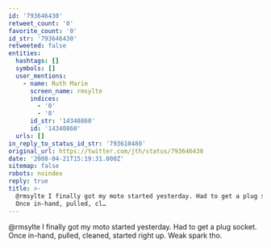 ```yaml
---
id: '793646430'
retweet_count: '0'
favorite_count: '0'
id_str: '793646430'
retweeted: false
entities:
  hashtags: []
  symbols: []
  user_mentions:
    - name: Ruth Marie
      screen_name: rmsylte
      indices:
        - '0'
        - '8'
      id_str: '14340860'
      id: '14340860'
  urls: []
in_reply_to_status_id_str: '793610480'
original_url: https://twitter.com/jth/status/793646430
date: '2008-04-21T15:19:31.000Z'
sitemap: false
robots: noindex
reply: true
title: >-
  @rmsylte I finally got my moto started yesterday. Had to get a plug socket.
  Once in-hand, pulled, cl…
---
```


@rmsylte I finally got my moto started yesterday. Had to get a plug socket. Once in-hand, pulled, cleaned, started right up. Weak spark tho.